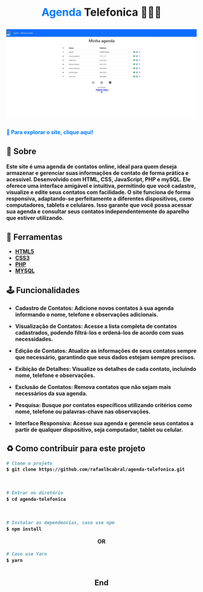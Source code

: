 <h1 align="center">
<p ><b> <b style="text-decoration: none; color: #007bff">Agenda </b>Telefonica 🤳🏻📲<b></p>

<img src="img/img-site.jpg">
<br>
</h1>


<a href="https://abrir.link/WjnrO" style="text-decoration: none; color: #007bff;">
📘 Para explorar o site, clique aqui!</h2>
</a>


## 📖 Sobre

#### Este site é uma agenda de contatos online, ideal para quem deseja armazenar e gerenciar suas informações de contato de forma prática e acessível. Desenvolvido com HTML, CSS, JavaScript, PHP e mySQL. Ele oferece uma interface amigável e intuitiva, permitindo que você cadastre, visualize e edite seus contatos com facilidade. O site funciona de forma responsiva, adaptando-se perfeitamente a diferentes dispositivos, como computadores, tablets e celulares. Isso garante que você possa acessar sua agenda e consultar seus contatos independentemente do aparelho que estiver utilizando.


## 🔨 Ferramentas

- [HTML5](https://www.w3schools.com/html/)
- [CSS3](https://www.w3schools.com/css/)
- [PHP](https://www.w3schools.com/php/)
- [MYSQL](https://www.w3schools.com/mysql/)

## 🕹️  Funcionalidades

- **Cadastro de Contatos:** Adicione novos contatos à sua agenda informando o nome, telefone e observações adicionais.

- **Visualização de Contatos:** Acesse a lista completa de contatos cadastrados, podendo filtrá-los e ordená-los de acordo com suas necessidades.

- **Edição de Contatos:** Atualize as informações de seus contatos sempre que necessário, garantindo que seus dados estejam sempre precisos.

- **Exibição de Detalhes:** Visualize os detalhes de cada contato, incluindo nome, telefone e observações.

- **Exclusão de Contatos:** Remova contatos que não sejam mais necessários da sua agenda.

- **Pesquisa:** Busque por contatos específicos utilizando critérios como nome, telefone ou palavras-chave nas observações.

- **Interface Responsiva:** Acesse sua agenda e gerencie seus contatos a partir de qualquer dispositivo, seja computador, tablet ou celular.

## ♻️ Como contribuir para este projeto

```bash
# Clone o projeto
$ git clone https://github.com/rafaelbcabral/agenda-telefonica.git
````
<br>

````bash
# Entrar no diretório
$ cd agenda-telefonica
````
<br>

````bash
# Instalar as dependencias, caso use npm
$ npm install
````

<p style="text-align: center; font-size: 15px; "><b>OR</b></p>

````bash
# Caso use Yarn
$ yarn
````

<h1></h1>
<p style="text-align: center; font-weight: bold; font-size: 20px">End</p>

